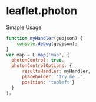 leaflet.photon
==============


Smaple Usage

```javascript
function myHandler(geojson) {
    console.debug(geojson);
}
var map = L.map('map', {
  photonControl: true,
  photonControlOptions: {
      resultsHandler: myHandler,
      placeholder: 'Try me …',
      position: 'topleft'}
  }
);
```

